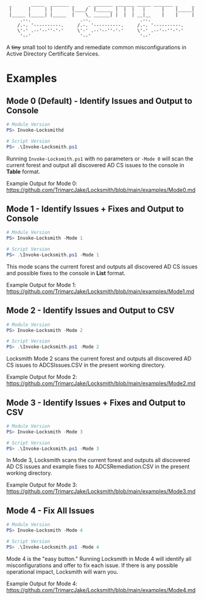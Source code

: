 ```
 _       _____  _______ _     _ _______ _______ _____ _______ _     _
 |      |     | |       |____/  |______ |  |  |   |      |    |_____|
 |_____ |_____| |_____  |    \_ ______| |  |  | __|__    |    |     |
     .--.                  .--.                  .--.            
    /.-. '----------.     /.-. '----------.     /.-. '----------.
    \'-' .--'--''-'-'     \'-' .--'--''-'-'     \'-' .--'--''-'-'
     '--'                  '--'                  '--'  
```

A ~~tiny~~ small tool to identify and remediate common misconfigurations in Active Directory Certificate Services.

# Examples

## Mode 0 (Default) - Identify Issues and Output to Console
``` powershell
# Module Version
PS> Invoke-Locksmithd

# Script Version
PS> .\Invoke-Locksmith.ps1
```
Running `Invoke-Locksmith.ps1` with no parameters or `-Mode 0` will scan the current forest and output all discovered AD CS issues to the console in **Table** format.

Example Output for Mode 0: https://github.com/TrimarcJake/Locksmith/blob/main/examples/Mode0.md

## Mode 1 - Identify Issues + Fixes and Output to Console
``` powershell
# Module Version
PS> Invoke-Locksmith -Mode 1

# Script Version
PS> .\Invoke-Locksmith.ps1 -Mode 1
```
This mode scans the current forest and outputs all discovered AD CS issues and possible fixes to the console in **List** format.

Example Output for Mode 1: https://github.com/TrimarcJake/Locksmith/blob/main/examples/Mode1.md

## Mode 2 - Identify Issues and Output to CSV
``` powershell
# Module Version
PS> Invoke-Locksmith -Mode 2

# Script Version
PS> .\Invoke-Locksmith.ps1 -Mode 2
```
Locksmith Mode 2 scans the current forest and outputs all discovered AD CS issues to ADCSIssues.CSV in the present working directory.

Example Output for Mode 2: https://github.com/TrimarcJake/Locksmith/blob/main/examples/Mode2.md

## Mode 3 - Identify Issues + Fixes and Output to CSV
``` powershell
# Module Version
PS> Invoke-Locksmith -Mode 3

# Script Version
PS> .\Invoke-Locksmith.ps1 -Mode 3
```
In Mode 3, Locksmith scans the current forest and outputs all discovered AD CS issues and example fixes to ADCSRemediation.CSV in the present working directory.

Example Output for Mode 3: https://github.com/TrimarcJake/Locksmith/blob/main/examples/Mode3.md

## Mode 4 - Fix All Issues
``` powershell
# Module Version
PS> Invoke-Locksmith -Mode 4

# Script Version
PS> .\Invoke-Locksmith.ps1 -Mode 4 
```
Mode 4 is the "easy button." Running Locksmith in Mode 4 will identify all misconfigurations and offer to fix each issue. If there is any possible operational impact, Locksmith will warn you.

Example Output for Mode 4: https://github.com/TrimarcJake/Locksmith/blob/main/examples/Mode4.md
